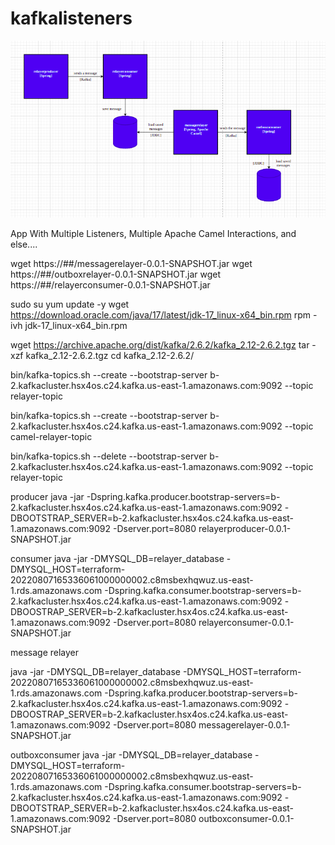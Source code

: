 # kafkalisteners

![alt text](https://github.com/mdymen85/kafkalisteners/blob/main/diagram.png)

App With Multiple Listeners, Multiple Apache Camel Interactions, and else....

wget https://##/messagerelayer-0.0.1-SNAPSHOT.jar 
wget https://##/outboxrelayer-0.0.1-SNAPSHOT.jar 
wget https://##/relayerconsumer-0.0.1-SNAPSHOT.jar 

sudo su
yum update -y
wget https://download.oracle.com/java/17/latest/jdk-17_linux-x64_bin.rpm
rpm -ivh jdk-17_linux-x64_bin.rpm

wget https://archive.apache.org/dist/kafka/2.6.2/kafka_2.12-2.6.2.tgz
tar -xzf kafka_2.12-2.6.2.tgz
cd kafka_2.12-2.6.2/

bin/kafka-topics.sh --create --bootstrap-server b-2.kafkacluster.hsx4os.c24.kafka.us-east-1.amazonaws.com:9092 --topic relayer-topic

bin/kafka-topics.sh --create --bootstrap-server b-2.kafkacluster.hsx4os.c24.kafka.us-east-1.amazonaws.com:9092 --topic camel-relayer-topic

bin/kafka-topics.sh --delete --bootstrap-server b-2.kafkacluster.hsx4os.c24.kafka.us-east-1.amazonaws.com:9092 --topic relayer-topic

producer
java -jar -Dspring.kafka.producer.bootstrap-servers=b-2.kafkacluster.hsx4os.c24.kafka.us-east-1.amazonaws.com:9092 -DBOOTSTRAP_SERVER=b-2.kafkacluster.hsx4os.c24.kafka.us-east-1.amazonaws.com:9092 -Dserver.port=8080 relayerproducer-0.0.1-SNAPSHOT.jar

consumer
java -jar -DMYSQL_DB=relayer_database -DMYSQL_HOST=terraform-20220807165336061000000002.c8msbexhqwuz.us-east-1.rds.amazonaws.com  -Dspring.kafka.consumer.bootstrap-servers=b-2.kafkacluster.hsx4os.c24.kafka.us-east-1.amazonaws.com:9092 -DBOOSTRAP_SERVER=b-2.kafkacluster.hsx4os.c24.kafka.us-east-1.amazonaws.com:9092 -Dserver.port=8080 relayerconsumer-0.0.1-SNAPSHOT.jar

message relayer

java -jar -DMYSQL_DB=relayer_database -DMYSQL_HOST=terraform-20220807165336061000000002.c8msbexhqwuz.us-east-1.rds.amazonaws.com  -Dspring.kafka.producer.bootstrap-servers=b-2.kafkacluster.hsx4os.c24.kafka.us-east-1.amazonaws.com:9092 -DBOOSTRAP_SERVER=b-2.kafkacluster.hsx4os.c24.kafka.us-east-1.amazonaws.com:9092 -Dserver.port=8080 messagerelayer-0.0.1-SNAPSHOT.jar

outboxconsumer
java -jar -DMYSQL_DB=relayer_database -DMYSQL_HOST=terraform-20220807165336061000000002.c8msbexhqwuz.us-east-1.rds.amazonaws.com  -Dspring.kafka.consumer.bootstrap-servers=b-2.kafkacluster.hsx4os.c24.kafka.us-east-1.amazonaws.com:9092 -DBOOTSTRAP_SERVER=b-2.kafkacluster.hsx4os.c24.kafka.us-east-1.amazonaws.com:9092 -Dserver.port=8080 outboxconsumer-0.0.1-SNAPSHOT.jar

